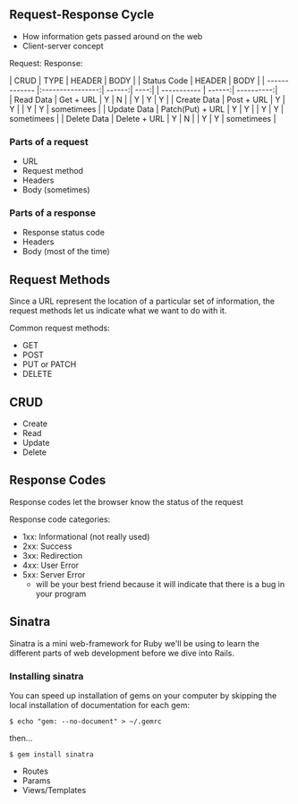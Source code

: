 ## Request-Response Cycle
- How information gets passed around on the web
- Client-server concept

Request:                                                  Response:

<centre>
  
| CRUD          | TYPE             | HEADER | BODY |       | Status Code | HEADER | BODY       |
| ------------- |:----------------:| ------:| ----:|       | ----------- | ------:| ----------:|  
| Read Data     | Get + URL        |   Y    |   N  |       |      Y      |    Y   |      Y     |
| Create Data   | Post + URL       |   Y    |   Y  |       |      Y      |    Y   | sometimees |
| Update Data   | Patch(Put) + URL |   Y    |   Y  |       |      Y      |    Y   | sometimees |
| Delete Data   | Delete + URL     |   Y    |   N  |       |      Y      |    Y   | sometimees |

</center>

### Parts of a request
- URL
- Request method
- Headers
- Body (sometimes)

### Parts of a response
- Response status code
- Headers
- Body (most of the time)

## Request Methods
Since a URL represent the location of a particular set of information, the request methods let us indicate what we want to do with it.

Common request methods:

- GET
- POST
- PUT or PATCH
- DELETE

## CRUD
- Create
- Read
- Update
- Delete

## Response Codes
Response codes let the browser know the status of the request

Response code categories:

- 1xx: Informational (not really used)
- 2xx: Success
- 3xx: Redirection
- 4xx: User Error
- 5xx: Server Error
  - will be your best friend because it will indicate that there is a bug in your program

## Sinatra
Sinatra is a mini web-framework for Ruby we'll be using to learn the different parts of web development before we dive into Rails.

### Installing sinatra
You can speed up installation of gems on your computer by skipping the local installation of documentation for each gem:

```
$ echo "gem: --no-document" > ~/.gemrc
```

then...

```
$ gem install sinatra
```

- Routes
- Params
- Views/Templates
